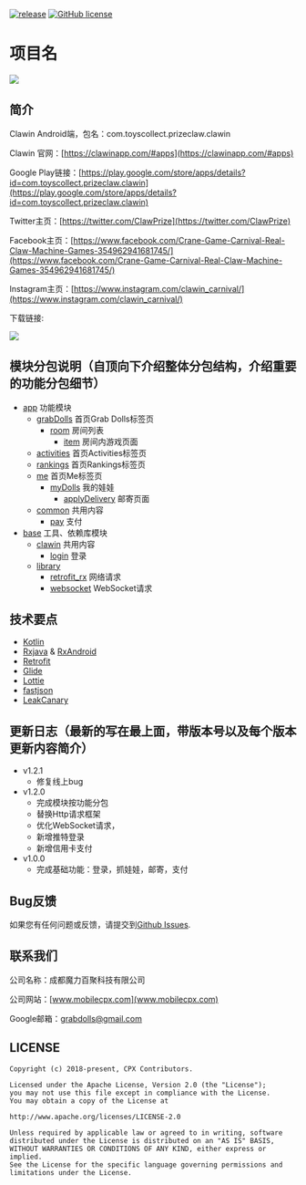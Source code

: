 [![release](https://img.shields.io/badge/release-1.2.2-green.svg)](https://play.google.com/store/apps/details?id=com.toyscollect.prizeclaw.clawin)
[![GitHub license](https://img.shields.io/badge/license-Apache%20License%202.0-blue.svg?style=flat)](http://www.apache.org/licenses/LICENSE-2.0)

# 项目名

[![](https://is5-ssl.mzstatic.com/image/thumb/Purple128/v4/bb/a1/c8/bba1c89a-9572-ba8e-ab3d-7da8521d69c4/AppIcon-1x_U007emarketing-85-220-0-4.png/1200x630wa.png)](https://clawinapp.com/#apps)

## 简介

Clawin Android端，包名：com.toyscollect.prizeclaw.clawin

Clawin 官网：[https://clawinapp.com/#apps](https://clawinapp.com/#apps)

Google Play链接：[https://play.google.com/store/apps/details?id=com.toyscollect.prizeclaw.clawin](https://play.google.com/store/apps/details?id=com.toyscollect.prizeclaw.clawin)

Twitter主页：[https://twitter.com/ClawPrize](https://twitter.com/ClawPrize)

Facebook主页：[https://www.facebook.com/Crane-Game-Carnival-Real-Claw-Machine-Games-354962941681745/](https://www.facebook.com/Crane-Game-Carnival-Real-Claw-Machine-Games-354962941681745/)

Instagram主页：[https://www.instagram.com/clawin_carnival/](https://www.instagram.com/clawin_carnival/)

下载链接:

![](https://qr.api.cli.im/qr?data=https%253A%252F%252Fplay.google.com%252Fstore%252Fapps%252Fdetails%253Fid%253Dcom.toyscollect.prizeclaw.clawin&level=H&transparent=false&bgcolor=%23ffffff&forecolor=%23000000&blockpixel=12&marginblock=1&logourl=http%3A%2F%2Foss-cn-hangzhou.aliyuncs.com%2Fpublic-cli%2Ffree%2Ff6032e7629b603b19b2f97f5f1c58aaa1542252258.png&size=260&kid=cliim&key=b174f37d026e8e432dfdfde0cc07ad16)

## 模块分包说明（自顶向下介绍整体分包结构，介绍重要的功能分包细节）

* [app](https://github.com/MobileCPX/Clawin/tree/master/app) 功能模块
  * [grabDolls](https://github.com/MobileCPX/Clawin/tree/master/app/src/main/java/com/toyscollect/prizeclaw/clawin/app/grabDolls) 首页Grab Dolls标签页
    * [room](https://github.com/MobileCPX/Clawin/tree/master/app/src/main/java/com/toyscollect/prizeclaw/clawin/app/grabDolls/room) 房间列表
      * [item](https://github.com/MobileCPX/Clawin/tree/master/app/src/main/java/com/toyscollect/prizeclaw/clawin/app/grabDolls/room/item) 房间内游戏页面
  * [activities](https://github.com/MobileCPX/Clawin/tree/master/app/src/main/java/com/toyscollect/prizeclaw/clawin/app/activities) 首页Activities标签页
  * [rankings](https://github.com/MobileCPX/Clawin/tree/master/app/src/main/java/com/toyscollect/prizeclaw/clawin/app/rankings) 首页Rankings标签页
  * [me](https://github.com/MobileCPX/Clawin/tree/master/app/src/main/java/com/toyscollect/prizeclaw/clawin/app/me) 首页Me标签页
    * [myDolls](https://github.com/MobileCPX/Clawin/tree/master/app/src/main/java/com/toyscollect/prizeclaw/clawin/app/me/myDolls) 我的娃娃
      * [applyDelivery](https://github.com/MobileCPX/Clawin/tree/master/app/src/main/java/com/toyscollect/prizeclaw/clawin/app/me/myDolls/applyDelivery) 邮寄页面
  * [common](https://github.com/MobileCPX/Clawin/tree/master/app/src/main/java/com/toyscollect/prizeclaw/clawin/app/common) 共用内容
    * [pay](https://github.com/MobileCPX/Clawin/tree/master/app/src/main/java/com/toyscollect/prizeclaw/clawin/app/common/pay) 支付
* [base](https://github.com/MobileCPX/Clawin/tree/master/base) 工具、依赖库模块
  * [clawin](https://github.com/MobileCPX/Clawin/tree/master/base/src/main/java/com/base/clawin) 共用内容
    * [login](https://github.com/MobileCPX/Clawin/tree/master/base/src/main/java/com/base/clawin/login) 登录
  * [library](https://github.com/MobileCPX/Clawin/tree/master/base/src/main/java/com/base/library)
    * [retrofit_rx](https://github.com/MobileCPX/Clawin/tree/master/base/src/main/java/com/base/library/retrofit_rx) 网络请求
    * [websocket](https://github.com/MobileCPX/Clawin/tree/master/base/src/main/java/com/base/library/websocket) WebSocket请求

## 技术要点

* [Kotlin](https://github.com/JetBrains/kotlin)
* [Rxjava](https://github.com/ReactiveX/RxJava) & [RxAndroid](https://github.com/ReactiveX/RxAndroid)
* [Retrofit](https://github.com/square/retrofit)
* [Glide](https://github.com/bumptech/glide)
* [Lottie](https://github.com/airbnb/lottie-android)
* [fastjson](https://github.com/alibaba/fastjson)
* [LeakCanary](https://github.com/square/leakcanary)

## 更新日志（最新的写在最上面，带版本号以及每个版本更新内容简介）
* v1.2.1 
  * 修复线上bug
* v1.2.0 
  * 完成模块按功能分包
  * 替换Http请求框架
  * 优化WebSocket请求，
  * 新增推特登录
  * 新增信用卡支付
* v1.0.0 
  * 完成基础功能：登录，抓娃娃，邮寄，支付

## Bug反馈

如果您有任何问题或反馈，请提交到[Github Issues](https://github.com/MobileCPX/Clawin/issues).

## 联系我们

公司名称：成都魔力百聚科技有限公司

公司网站：[www.mobilecpx.com](www.mobilecpx.com)

Google邮箱：grabdolls@gmail.com

## LICENSE

    Copyright (c) 2018-present, CPX Contributors.

    Licensed under the Apache License, Version 2.0 (the "License");
    you may not use this file except in compliance with the License.
    You may obtain a copy of the License at

    http://www.apache.org/licenses/LICENSE-2.0

    Unless required by applicable law or agreed to in writing, software
    distributed under the License is distributed on an "AS IS" BASIS,
    WITHOUT WARRANTIES OR CONDITIONS OF ANY KIND, either express or implied.
    See the License for the specific language governing permissions and
    limitations under the License.
